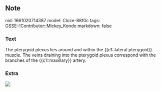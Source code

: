 ## Note
nid: 1661020714387
model: Cloze-88f0c
tags: GSSE::!Contributor::Mickey_Kondo
markdown: false

### Text
The pterygoid plexus lies around and within the {{c1::lateral pterygoid}} muscle. The veins draining into the pterygoid plexus correspond with the branches of the {{c1::maxillary}} artery.

### Extra
<img src="Pterygoid-plexus-of-veins_1539320027256.png">
